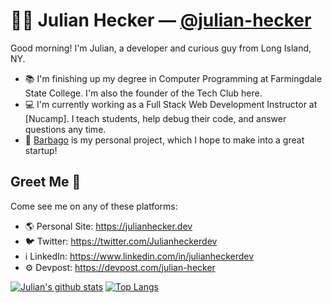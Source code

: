 # 👨‍💻 Julian Hecker — [@julian-hecker](https://github.com/julian-hecker/)
Good morning! I'm Julian, a developer and curious guy from Long Island, NY. 

- 📚 I'm finishing up my degree in Computer Programming at Farmingdale State College. I'm also the founder of the Tech Club here.
- 💻 I'm currently working as a Full Stack Web Development Instructor at [Nucamp]. I teach students, help debug their code, and answer questions any time.
- 🚧 [Barbago](https://github.com/barbago) is my personal project, which I hope to make into a great startup!



## Greet Me 👋
Come see me on any of these platforms:
- 🌎 Personal Site: https://julianhecker.dev
- 🐦 Twitter: https://twitter.com/Julianheckerdev
- ℹ️ LinkedIn: https://www.linkedin.com/in/julianheckerdev
- ⚙️ Devpost: https://devpost.com/julian-hecker

[![Julian's github stats](https://github-readme-stats.vercel.app/api?username=julian-hecker&theme=synthwave)](https://github.com/julian-hecker)
[![Top Langs](https://github-readme-stats.vercel.app/api/top-langs/?username=julian-hecker&layout=compact&theme=synthwave)](https://github.com/julian-hecker)
